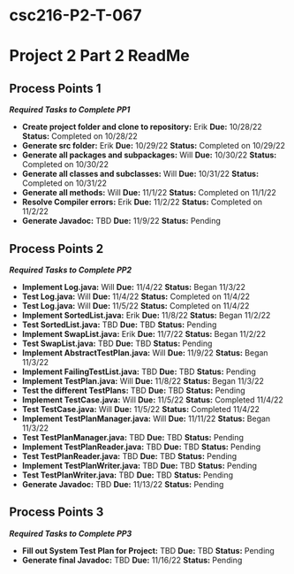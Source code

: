 # csc216-P2-T-067
# Project 2 Part 2 ReadMe <br>
## Process Points 1 <br>
***_Required Tasks to Complete PP1_***
 - **Create project folder and clone to repository:** Erik **Due:** 10/28/22 **Status:** Completed on 10/28/22 <br>
 - **Generate src folder:** Erik **Due:** 10/29/22 **Status:** Completed on 10/29/22 <br>
 - **Generate all packages and subpackages:** Will **Due:** 10/30/22 **Status:** Completed on 10/30/22 <br>
 - **Generate all classes and subclasses:** Will **Due:** 10/31/22 **Status:** Completed on 10/31/22 <br>
 - **Generate all methods:** Will **Due:** 11/1/22 **Status:** Completed on 11/1/22 <br>
 - **Resolve Compiler errors:** Erik **Due:** 11/2/22 **Status:** Completed on 11/2/22 <br>
 - **Generate Javadoc:** TBD **Due:** 11/9/22 **Status:** Pending <br>

## Process Points 2 <br>
***_Required Tasks to Complete PP2_***
- **Implement Log.java:** Will **Due:** 11/4/22 **Status:** Began 11/3/22 <br>
- **Test Log.java:** Will **Due:** 11/4/22 **Status:** Completed on 11/4/22 <br>
- **Test Log.java:** Will **Due:** 11/5/22 **Status:** Completed on 11/4/22 <br>
- **Implement SortedList.java:** Erik **Due:** 11/8/22 **Status:** Began 11/2/22 <br>
- **Test SortedList.java:** TBD **Due:** TBD **Status:** Pending <br>
- **Implement SwapList.java:** Erik **Due:** 11/7/22 **Status:** Began 11/2/22 <br>
- **Test SwapList.java:** TBD **Due:** TBD **Status:** Pending <br>
- **Implement AbstractTestPlan.java:** Will **Due:** 11/9/22 **Status:** Began 11/3/22 <br>
- **Implement FailingTestList.java:** TBD **Due:** TBD **Status:** Pending <br>
- **Implement TestPlan.java:** Will **Due:** 11/8/22 **Status:** Began 11/3/22 <br>
- **Test the different TestPlans:** TBD **Due:** TBD **Status:** Pending <br>
- **Implement TestCase.java:** Will **Due:** 11/5/22 **Status:** Completed 11/4/22 <br>
- **Test TestCase.java:** Will **Due:** 11/5/22 **Status:** Completed 11/4/22 <br>
- **Implement TestPlanManager.java:** Will **Due:** 11/11/22 **Status:** Began 11/3/22 <br>
- **Test TestPlanManager.java:** TBD **Due:** TBD **Status:** Pending <br>
- **Implement TestPlanReader.java:** TBD **Due:** TBD **Status:** Pending <br>
- **Test TestPlanReader.java:** TBD **Due:** TBD **Status:** Pending <br>
- **Implement TestPlanWriter.java:** TBD **Due:** TBD **Status:** Pending <br>
- **Test TestPlanWriter.java:** TBD **Due:** TBD **Status:** Pending <br>
- **Generate Javadoc:** TBD **Due:** 11/13/22 **Status:** Pending <br>

## Process Points 3 <br>
***_Required Tasks to Complete PP3_***
- **Fill out System Test Plan for Project:** TBD **Due:** TBD **Status:** Pending <br>
- **Generate final Javadoc:** TBD **Due:** 11/16/22 **Status:** Pending <br>
